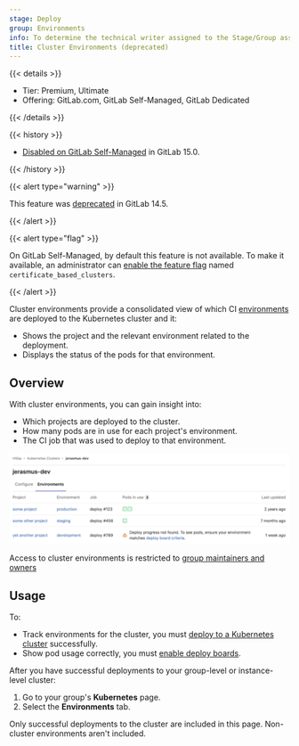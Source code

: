 ```yaml
---
stage: Deploy
group: Environments
info: To determine the technical writer assigned to the Stage/Group associated with this page, see https://handbook.gitlab.com/handbook/product/ux/technical-writing/#assignments
title: Cluster Environments (deprecated)
---
```


{{< details >}}

- Tier: Premium, Ultimate
- Offering: GitLab.com, GitLab Self-Managed, GitLab Dedicated

{{< /details >}}

{{< history >}}

- [Disabled on GitLab Self-Managed](https://gitlab.com/gitlab-org/gitlab/-/issues/353410) in GitLab 15.0.

{{< /history >}}

{{< alert type="warning" >}}

This feature was [deprecated](https://gitlab.com/groups/gitlab-org/configure/-/epics/8) in GitLab 14.5.

{{< /alert >}}

{{< alert type="flag" >}}

On GitLab Self-Managed, by default this feature is not available. To make it available, an administrator can [enable the feature flag](../../administration/feature_flags.md) named `certificate_based_clusters`.

{{< /alert >}}

Cluster environments provide a consolidated view of which CI [environments](../../ci/environments/_index.md) are
deployed to the Kubernetes cluster and it:

- Shows the project and the relevant environment related to the deployment.
- Displays the status of the pods for that environment.

## Overview

With cluster environments, you can gain insight into:

- Which projects are deployed to the cluster.
- How many pods are in use for each project's environment.
- The CI job that was used to deploy to that environment.

![Cluster environments page](img/cluster_environments_table_v12_3.png)

Access to cluster environments is restricted to
[group maintainers and owners](../permissions.md#group-members-permissions)

## Usage

To:

- Track environments for the cluster, you must
  [deploy to a Kubernetes cluster](../project/clusters/deploy_to_cluster.md)
  successfully.
- Show pod usage correctly, you must
  [enable deploy boards](../project/deploy_boards.md#enabling-deploy-boards).

After you have successful deployments to your group-level or instance-level cluster:

1. Go to your group's **Kubernetes** page.
1. Select the **Environments** tab.

Only successful deployments to the cluster are included in this page.
Non-cluster environments aren't included.
